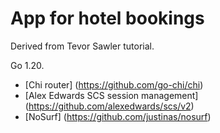# App for hotel bookings
Derived from Tevor Sawler tutorial.

Go 1.20.

- [Chi router] (https://github.com/go-chi/chi)
- [Alex Edwards SCS session management] (https://github.com/alexedwards/scs/v2)
- [NoSurf] (https://github.com/justinas/nosurf)